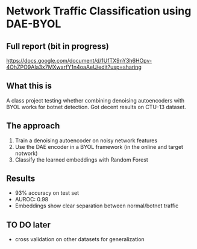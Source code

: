 # Network Traffic Classification using DAE-BYOL



## Full report  (bit in progress)
https://docs.google.com/document/d/1UfTX9nY3h6HOpv-4OhZPO9AIa3x7MXwarfY1n4oaAeU/edit?usp=sharing

## What this is
A class project testing whether combining denoising autoencoders with BYOL works for botnet detection. Got decent results on CTU-13 dataset.

## The approach
1. Train a denoising autoencoder on noisy network features
2. Use the DAE encoder in a BYOL framework (in the online and target notwork)
3. Classify the learned embeddings with Random Forest

## Results
- 93% accuracy on test set
- AUROC: 0.98
- Embeddings show clear separation between normal/botnet traffic

## TO DO later
- cross validation on other datasets for generalization
